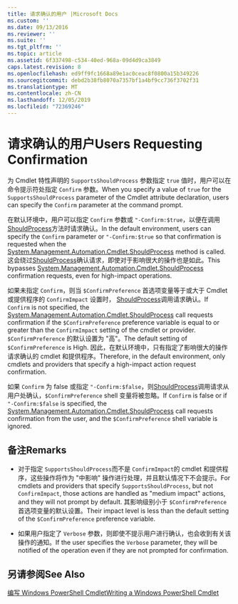 ```yaml
---
title: 请求确认的用户 |Microsoft Docs
ms.custom: ''
ms.date: 09/13/2016
ms.reviewer: ''
ms.suite: ''
ms.tgt_pltfrm: ''
ms.topic: article
ms.assetid: 6f337498-c534-40ed-968a-09d4d9ca3849
caps.latest.revision: 8
ms.openlocfilehash: ed9ff9fc1668a89e1ac0ceac8f0800a15b349226
ms.sourcegitcommit: debd2b38fb8070a7357bf1a4bf9cc736f3702f31
ms.translationtype: MT
ms.contentlocale: zh-CN
ms.lasthandoff: 12/05/2019
ms.locfileid: "72369246"
---
```

# <a name="users-requesting-confirmation"></a><span data-ttu-id="d517a-102">请求确认的用户</span><span class="sxs-lookup"><span data-stu-id="d517a-102">Users Requesting Confirmation</span></span>

<span data-ttu-id="d517a-103">为 Cmdlet 特性声明的 `SupportsShouldProcess` 参数指定 `true` 值时，用户可以在命令提示符处指定 `Confirm` 参数。</span><span class="sxs-lookup"><span data-stu-id="d517a-103">When you specify a value of `true` for the `SupportsShouldProcess` parameter of the Cmdlet attribute declaration, users can specify the `Confirm` parameter at the command prompt.</span></span>

<span data-ttu-id="d517a-104">在默认环境中，用户可以指定 `Confirm` 参数或 `"-Confirm:$true`，以便在调用[ShouldProcess](/dotnet/api/System.Management.Automation.Cmdlet.ShouldProcess)方法时请求确认。</span><span class="sxs-lookup"><span data-stu-id="d517a-104">In the default environment, users can specify the `Confirm` parameter or `"-Confirm:$true` so that confirmation is requested when the [System.Management.Automation.Cmdlet.ShouldProcess](/dotnet/api/System.Management.Automation.Cmdlet.ShouldProcess) method is called.</span></span> <span data-ttu-id="d517a-105">这会绕过[ShouldProcess](/dotnet/api/System.Management.Automation.Cmdlet.ShouldProcess)确认请求，即使对于影响很大的操作也是如此。</span><span class="sxs-lookup"><span data-stu-id="d517a-105">This bypasses [System.Management.Automation.Cmdlet.ShouldProcess](/dotnet/api/System.Management.Automation.Cmdlet.ShouldProcess) confirmation requests, even for high-impact operations.</span></span>

<span data-ttu-id="d517a-106">如果未指定 `Confirm`，则当 `$ConfirmPreference` 首选项变量等于或大于 Cmdlet 或提供程序的 `ConfirmImpact` 设置时， [ShouldProcess](/dotnet/api/System.Management.Automation.Cmdlet.ShouldProcess)调用请求确认。</span><span class="sxs-lookup"><span data-stu-id="d517a-106">If `Confirm` is not specified, the [System.Management.Automation.Cmdlet.ShouldProcess](/dotnet/api/System.Management.Automation.Cmdlet.ShouldProcess) call requests confirmation if the `$ConfirmPreference` preference variable is equal to or greater than the `ConfirmImpact` setting of the cmdlet or provider.</span></span> <span data-ttu-id="d517a-107">`$ConfirmPreference` 的默认设置为 "高"。</span><span class="sxs-lookup"><span data-stu-id="d517a-107">The default setting of `$ConfirmPreference` is High.</span></span> <span data-ttu-id="d517a-108">因此，在默认环境中，只有指定了影响很大的操作请求确认的 cmdlet 和提供程序。</span><span class="sxs-lookup"><span data-stu-id="d517a-108">Therefore, in the default environment, only cmdlets and providers that specify a high-impact action request confirmation.</span></span>

<span data-ttu-id="d517a-109">如果 `Confirm` 为 false 或指定 `"-Confirm:$false`，则[ShouldProcess](/dotnet/api/System.Management.Automation.Cmdlet.ShouldProcess)调用请求从用户处确认，`$ConfirmPreference` shell 变量将被忽略。</span><span class="sxs-lookup"><span data-stu-id="d517a-109">If `Confirm` is false or if `"-Confirm:$false` is specified, the [System.Management.Automation.Cmdlet.ShouldProcess](/dotnet/api/System.Management.Automation.Cmdlet.ShouldProcess) call requests confirmation from the user, and the `$ConfirmPreference` shell variable is ignored.</span></span>

## <a name="remarks"></a><span data-ttu-id="d517a-110">备注</span><span class="sxs-lookup"><span data-stu-id="d517a-110">Remarks</span></span>

- <span data-ttu-id="d517a-111">对于指定 `SupportsShouldProcess`而不是 `ConfirmImpact`的 cmdlet 和提供程序，这些操作将作为 "中影响" 操作进行处理，并且默认情况下不会提示。</span><span class="sxs-lookup"><span data-stu-id="d517a-111">For cmdlets and providers that specify `SupportsShouldProcess`, but not `ConfirmImpact`, those actions are handled as "medium impact" actions, and they will not prompt by default.</span></span> <span data-ttu-id="d517a-112">其影响级别小于 `$ConfirmPreference` 首选项变量的默认设置。</span><span class="sxs-lookup"><span data-stu-id="d517a-112">Their impact level is less than the default setting of the `$ConfirmPreference` preference variable.</span></span>

- <span data-ttu-id="d517a-113">如果用户指定了 `Verbose` 参数，则即使不提示用户进行确认，也会收到有关该操作的通知。</span><span class="sxs-lookup"><span data-stu-id="d517a-113">If the user specifies the `Verbose` parameter, they will be notified of the operation even if they are not prompted for confirmation.</span></span>

## <a name="see-also"></a><span data-ttu-id="d517a-114">另请参阅</span><span class="sxs-lookup"><span data-stu-id="d517a-114">See Also</span></span>

[<span data-ttu-id="d517a-115">编写 Windows PowerShell Cmdlet</span><span class="sxs-lookup"><span data-stu-id="d517a-115">Writing a Windows PowerShell Cmdlet</span></span>](./writing-a-windows-powershell-cmdlet.md)

